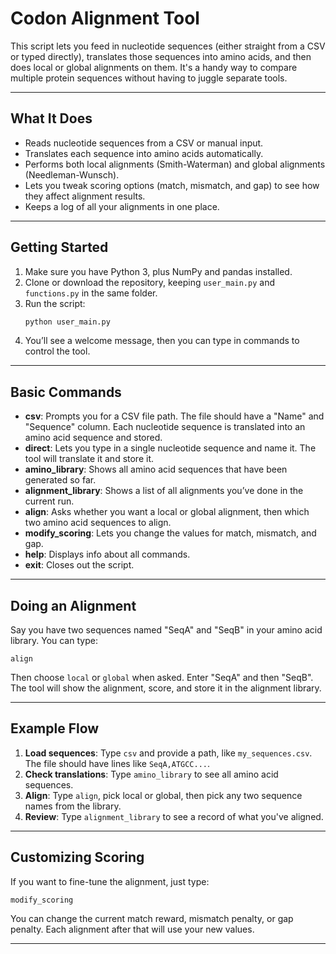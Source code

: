 # Codon Alignment Tool

This script lets you feed in nucleotide sequences (either straight from a CSV or typed directly), translates those sequences into amino acids, and then does local or global alignments on them. It's a handy way to compare multiple protein sequences without having to juggle separate tools.

---

## What It Does
- Reads nucleotide sequences from a CSV or manual input.
- Translates each sequence into amino acids automatically.
- Performs both local alignments (Smith-Waterman) and global alignments (Needleman-Wunsch).
- Lets you tweak scoring options (match, mismatch, and gap) to see how they affect alignment results.
- Keeps a log of all your alignments in one place.

---

## Getting Started
1. Make sure you have Python 3, plus NumPy and pandas installed.  
2. Clone or download the repository, keeping `user_main.py` and `functions.py` in the same folder.  
3. Run the script:  
   ```bash
   python user_main.py
   ```
4. You’ll see a welcome message, then you can type in commands to control the tool.

---

## Basic Commands

- **csv**: Prompts you for a CSV file path. The file should have a "Name" and "Sequence" column. Each nucleotide sequence is translated into an amino acid sequence and stored.
- **direct**: Lets you type in a single nucleotide sequence and name it. The tool will translate it and store it.
- **amino_library**: Shows all amino acid sequences that have been generated so far.
- **alignment_library**: Shows a list of all alignments you’ve done in the current run.
- **align**: Asks whether you want a local or global alignment, then which two amino acid sequences to align.
- **modify_scoring**: Lets you change the values for match, mismatch, and gap.
- **help**: Displays info about all commands.
- **exit**: Closes out the script.

---

## Doing an Alignment
Say you have two sequences named "SeqA" and "SeqB" in your amino acid library. You can type:
```
align
```
Then choose `local` or `global` when asked. Enter "SeqA" and then "SeqB". The tool will show the alignment, score, and store it in the alignment library.

---

## Example Flow

1. **Load sequences**: Type `csv` and provide a path, like `my_sequences.csv`. The file should have lines like `SeqA,ATGCC...`.
2. **Check translations**: Type `amino_library` to see all amino acid sequences.
3. **Align**: Type `align`, pick local or global, then pick any two sequence names from the library.
4. **Review**: Type `alignment_library` to see a record of what you've aligned.

---

## Customizing Scoring
If you want to fine-tune the alignment, just type:
```
modify_scoring
```
You can change the current match reward, mismatch penalty, or gap penalty. Each alignment after that will use your new values.

---

